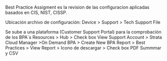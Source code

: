 Best Practice Assigment es la revision de las configuracion aplicadas basados en CIS, NIST, CISSP.

Ubicación archivo de configuración:
Device > Support > Tech Support File

Se sube a una plataforma (Customer Support Portal) para la comprobación de los BPA´s
Resources > Hub > Check box View Support Account > Strata Cloud Manager >On Demand BPA > Create New BPA Report > Best Practices > View Report > Icono de descargar > Check box PDF Summmar y CSV

